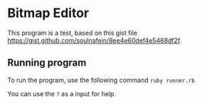 # Bitmap Editor

This program is a test, based on this gist file https://gist.github.com/soulnafein/8ee4e60def4e5468df2f.

## Running program
To run the program, use the following command
```ruby runner.rb```

You can use the ```?``` as a input for help.
